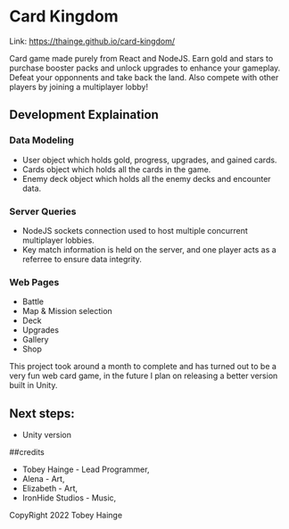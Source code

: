 # Card Kingdom

Link: https://thainge.github.io/card-kingdom/

Card game made purely from React and NodeJS. Earn gold and stars to purchase booster packs and unlock upgrades to enhance your gameplay. Defeat your opponnents and take back the land. Also compete with other players by joining a multiplayer lobby!

## Development Explaination
### Data Modeling
- User object which holds gold, progress, upgrades, and gained cards.
- Cards object which holds all the cards in the game.
- Enemy deck object which holds all the enemy decks and encounter data.
### Server Queries
- NodeJS sockets connection used to host multiple concurrent multiplayer lobbies.
- Key match information is held on the server, and one player acts as a referree to ensure data integrity.
### Web Pages
- Battle
- Map & Mission selection
- Deck
- Upgrades
- Gallery
- Shop

This project took around a month to complete and has turned out to be a very fun web card game, in the future I plan on releasing a better version built in Unity.

## Next steps:
- Unity version

##credits 
- Tobey Hainge - Lead Programmer,
- Alena - Art,
- Elizabeth - Art,
- IronHide Studios - Music,

CopyRight 2022 Tobey Hainge
